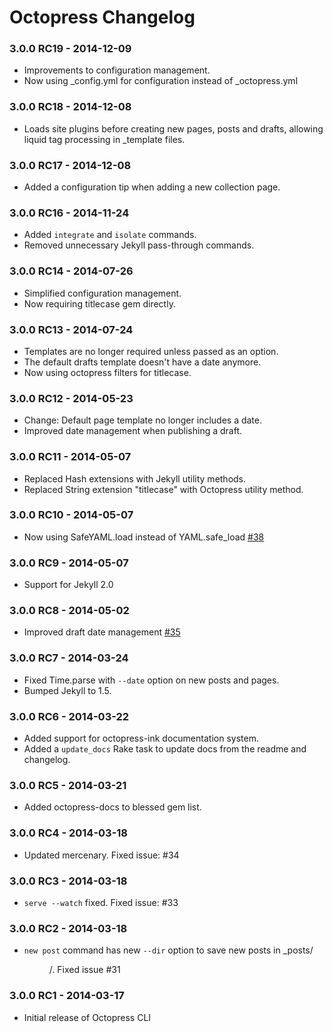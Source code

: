 # Octopress Changelog

### 3.0.0 RC19 - 2014-12-09

- Improvements to configuration management.
- Now using _config.yml for configuration instead of _octopress.yml

### 3.0.0 RC18 - 2014-12-08

- Loads site plugins before creating new pages, posts and drafts, allowing liquid tag processing in _template files.

### 3.0.0 RC17 - 2014-12-08

- Added a configuration tip when adding a new collection page.

### 3.0.0 RC16 - 2014-11-24

- Added `integrate` and `isolate` commands.
- Removed unnecessary Jekyll pass-through commands.

### 3.0.0 RC14 - 2014-07-26

- Simplified configuration management.
- Now requiring titlecase gem directly.

### 3.0.0 RC13 - 2014-07-24

- Templates are no longer required unless passed as an option.
- The default drafts template doesn't have a date anymore.
- Now using octopress filters for titlecase.

### 3.0.0 RC12 - 2014-05-23

- Change: Default page template no longer includes a date.
- Improved date management when publishing a draft.

### 3.0.0 RC11 - 2014-05-07

- Replaced Hash extensions with Jekyll utility methods.
- Replaced String extension "titlecase" with Octopress utility method.

### 3.0.0 RC10 - 2014-05-07

- Now using SafeYAML.load instead of YAML.safe_load [#38](https://github.com/octopress/octopress/issues/38)

### 3.0.0 RC9 - 2014-05-07

- Support for Jekyll 2.0

### 3.0.0 RC8 - 2014-05-02

- Improved draft date management [#35](https://github.com/octopress/octopress/issues/35)

### 3.0.0 RC7 - 2014-03-24

- Fixed Time.parse with `--date` option on new posts and pages.
- Bumped Jekyll to 1.5.

### 3.0.0 RC6 - 2014-03-22

- Added support for octopress-ink documentation system.
- Added a `update_docs` Rake task to update docs from the readme and changelog.

### 3.0.0 RC5 - 2014-03-21
- Added octopress-docs to blessed gem list.

### 3.0.0 RC4 - 2014-03-18
- Updated mercenary. Fixed issue: #34

### 3.0.0 RC3 - 2014-03-18
- `serve --watch` fixed. Fixed issue: #33

### 3.0.0 RC2 - 2014-03-18
- `new post` command has new `--dir` option to save new posts in _posts/<DIR>/. Fixed issue #31

### 3.0.0 RC1 - 2014-03-17
- Initial release of Octopress CLI

